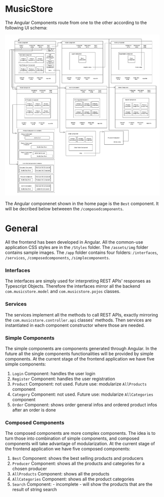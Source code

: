 # MusicStore

The Angular Components route from one to the other according to the following UI schema:

![...loading...](https://github.com/iambrunoromano/MusicStore/blob/main/musicstoreapp/schema/Components.drawio.png?raw=true)

The Angular componenet shown in the home page is the `Best` component. It will be decribed below betweeen the `/composedcomponents`.

# General

All the frontend has been developed in Angular. All the common-use application CSS styles are in the `/Styles` folder. The `/assets/img` folder contains sample images. The `/app` folder contains four folders: `/interfaces`, `/services`, `/composedcomponents`, `/simplecomponents`.

### Interfaces

The interfaces are simply used for interpreting REST APIs' responses as Typescript Objects. Therefore the interfaces mirror all the backend `com.musicstore.model` and `com.musicstore.pojos` classes. 

### Services

The services implement all the methods to call REST APIs, exactly mirroring the `com.musicstore.controller.api` classes' methods. Then services are instantiated in each component constructor where those are needed.  

### Simple Components

The simple components are components generated through Angular. In the future all the single components functionalities will be provided by simple components. At the current stage of the frontend application we have five simple components:
1. `Login` Component: handles the user login
2. `Register` Component: handles the user registration
3. `Product` Component: not used. Future use: modularize `AllProducts` component
4. `Category` Component: not used. Future use: modularize `AllCategories` component
5. `Order` Component: shows order general infos and ordered product infos after an order is done

### Composed Components

The composed components are more complex components. The idea is to turn those into combination of simple components, and composed components will take advantage of modularization. At the current stage of the frontend application we have five composed components:
1. `Best` Component: shows the best selling products and producers
2. `Producer` Component: shows all the products and categories for a chosen producer
3. `AllProducts` Component: shows all the products
4. `AllCategories` Component: shows all the product categories 
5. `Search` Component: - incomplete - will show the products that are the result of string search
